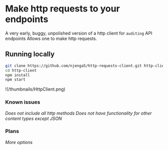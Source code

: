 # Make http requests to your endpoints
A very early, buggy, unpolished version of a http client for `auditing` API endpoints
Allows one to make http requests.

## Running locally
```sh
git clone https://github.com/njenga5/http-requests-client.git http-client
cd http-client
npm install
npm start
```
!(/thumbnails/HttpClient.png)

### Known issues
_Does not include all http methods_
_Does not have functionality for other content types except JSON_ 

### Plans
_More options_
